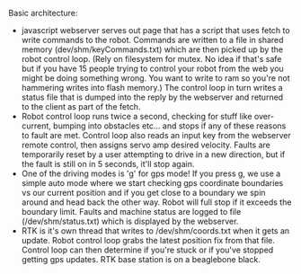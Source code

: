 Basic architecture: 
  - javascript webserver serves out page that has a script that uses fetch to write commands to the robot. Commands are written to a file in shared memory (dev/shm/keyCommands.txt) which are then picked up by the robot control loop. (Rely on filesystem for mutex. No idea if that's safe but if you have 15 people trying to control your robot from the web you might be doing something wrong. You want to write to ram so you're not hammering writes into flash memory.) The control loop in turn writes a status file that is dumped into the reply by the webserver and returned to the client as part of the fetch.
  - Robot control loop runs twice a second, checking for stuff like over-current, bumping into obstacles etc... and stops if any of these reasons to fault are met. Control loop also reads an input key from the webserver remote control, then assigns servo amp desired velocity. Faults are temporarily reset by a user attempting to drive in a new direction, but if the fault is still on in 5 seconds, it'll stop again.
  - One of the driving modes is 'g' for gps mode! If you press g, we use a simple auto mode where we start checking gps coordinate boundaries vs our current position and if you get close to a boundary we spin around and head back the other way. Robot will full stop if it exceeds the boundary limit. Faults and machine status are logged to file (/dev/shm/status.txt) which is displayed by the webserver. 
  - RTK is it's own thread that writes to /dev/shm/coords.txt when it gets an update. Robot control loop grabs the latest position fix from that file. Control loop can then determine if you're stuck or if you've stopped getting gps updates. RTK base station is on a beaglebone black.
  

